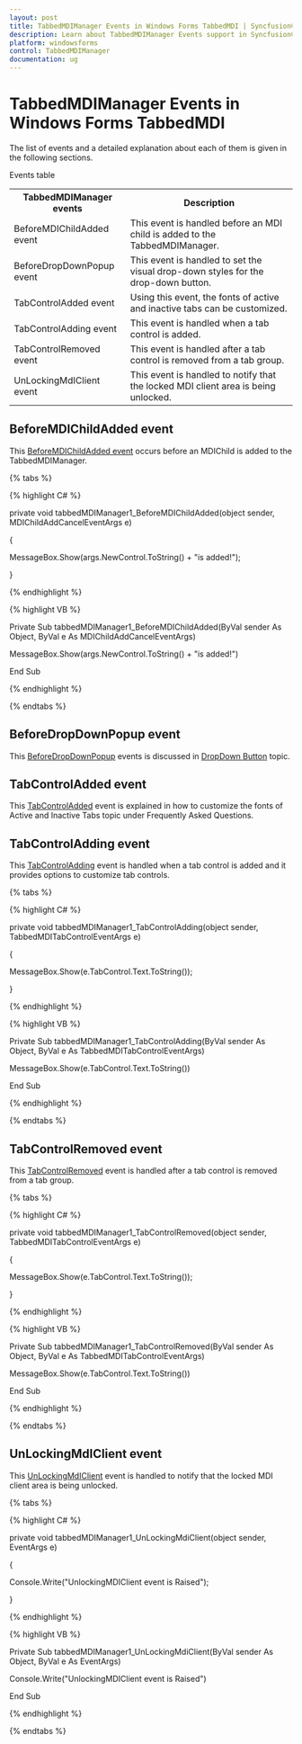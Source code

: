 ```yaml
---
layout: post
title: TabbedMDIManager Events in Windows Forms TabbedMDI | Syncfusion®
description: Learn about TabbedMDIManager Events support in Syncfusion® Windows Forms TabbedMDI control and more details.
platform: windowsforms
control: TabbedMDIManager 
documentation: ug
---
```


# TabbedMDIManager Events in Windows Forms TabbedMDI

The list of events and a detailed explanation about each of them is given in the following sections.

Events table

<table>
<tr>
<th>
 TabbedMDIManager events</th><th>
Description</th></tr>
<tr>
<td>
BeforeMDIChildAdded event</td><td>
This event is handled before an MDI child is added to the TabbedMDIManager.</td></tr>
<tr>
<td>
BeforeDropDownPopup event</td><td>
This event is handled to set the visual drop-down styles for the drop-down button. </td></tr>
<tr>
<td>
TabControlAdded event</td><td>
Using this event, the fonts of active and inactive tabs can be customized.</td></tr>
<tr>
<td>
TabControlAdding event</td><td>
This event is handled when a tab control is added.</td></tr>
<tr>
<td>
TabControlRemoved event</td><td>
This event is handled after a tab control is removed from a tab group.</td></tr>
<tr>
<td>
UnLockingMdIClient event</td><td>
This event is handled to notify that the locked MDI client area is being unlocked.</td></tr>
</table>

## BeforeMDIChildAdded event

This [BeforeMDIChildAdded event](https://help.syncfusion.com/cr/windowsforms/Syncfusion.Windows.Forms.Tools.TabbedMDIManager.html) occurs before an MDIChild is added to the TabbedMDIManager.

{% tabs %}

{% highlight C# %}



private void tabbedMDIManager1_BeforeMDIChildAdded(object sender, MDIChildAddCancelEventArgs e)

{

MessageBox.Show(args.NewControl.ToString() + "is added!");

}

{% endhighlight %}

{% highlight VB %}



Private Sub tabbedMDIManager1_BeforeMDIChildAdded(ByVal sender As Object, ByVal e As MDIChildAddCancelEventArgs)

MessageBox.Show(args.NewControl.ToString() + "is added!")

End Sub

{% endhighlight %}

{% endtabs %}

## BeforeDropDownPopup event

This [BeforeDropDownPopup](https://help.syncfusion.com/cr/windowsforms/Syncfusion.Windows.Forms.Tools.TabbedMDIManager.html) events is discussed in [DropDown Button](https://help.syncfusion.com/windowsforms/tabbedmdi/button-settings#drop-down-button) topic.

## TabControlAdded event

This [TabControlAdded](https://help.syncfusion.com/cr/windowsforms/Syncfusion.Windows.Forms.Tools.TabbedMDIManager.html) event is explained in how to customize the fonts of Active and Inactive Tabs topic under Frequently Asked Questions. 

## TabControlAdding event

This [TabControlAdding](https://help.syncfusion.com/cr/windowsforms/Syncfusion.Windows.Forms.Tools.TabbedMDIManager.html) event is handled when a tab control is added and it provides options to customize tab controls.

{% tabs %}

{% highlight C# %}



private void tabbedMDIManager1_TabControlAdding(object sender, TabbedMDITabControlEventArgs e)

{

MessageBox.Show(e.TabControl.Text.ToString());

}

{% endhighlight %}

{% highlight VB %}



Private Sub tabbedMDIManager1_TabControlAdding(ByVal sender As Object, ByVal e As TabbedMDITabControlEventArgs)

MessageBox.Show(e.TabControl.Text.ToString())

End Sub

{% endhighlight %}

{% endtabs %}

## TabControlRemoved event

This [TabControlRemoved](https://help.syncfusion.com/cr/windowsforms/Syncfusion.Windows.Forms.Tools.TabbedMDIManager.html) event is handled after a tab control is removed from a tab group.

{% tabs %}

{% highlight C# %}



private void tabbedMDIManager1_TabControlRemoved(object sender, TabbedMDITabControlEventArgs e)

{

MessageBox.Show(e.TabControl.Text.ToString());

}

{% endhighlight %}

{% highlight VB %}



Private Sub tabbedMDIManager1_TabControlRemoved(ByVal sender As Object, ByVal e As TabbedMDITabControlEventArgs)

MessageBox.Show(e.TabControl.Text.ToString())

End Sub

{% endhighlight %}

{% endtabs %}



## UnLockingMdIClient event

This [UnLockingMdIClient](https://help.syncfusion.com/cr/windowsforms/Syncfusion.Windows.Forms.Tools.TabbedMDIManager.html) event is handled to notify that the locked MDI client area is being unlocked.

{% tabs %}

{% highlight C# %}



private void tabbedMDIManager1_UnLockingMdiClient(object sender, EventArgs e)

{

Console.Write("UnlockingMDIClient event is Raised");

}

{% endhighlight %}

{% highlight VB %}



Private Sub tabbedMDIManager1_UnLockingMdiClient(ByVal sender As Object, ByVal e As EventArgs)

Console.Write("UnlockingMDIClient event is Raised")

End Sub

{% endhighlight %}

{% endtabs %}
